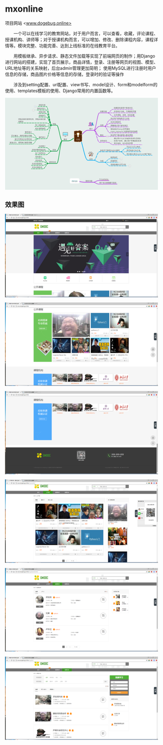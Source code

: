 # mxonline

项目网站 <www.dogebug.online>

　　一个可以在线学习的教育网站，对于用户而言，可以查看，收藏，评论课程、授课机构、讲师等；对于授课机构而言，可以增加、修改、删除课程内容，课程详情等。模块完整、功能完善、达到上线标准的在线教育平台。

　　用模板继承、异步请求、静态文件加载等实现了前端网页的制作；用Django进行网站的搭建，实现了首页展示，商品详情，登录、注册等网页的视图、模型、URL地址等的关系映射，后台admin管理更加简明； 使用MySQL进行注册时用户信息的存储，商品图片价格等信息的存储，登录时的验证等操作

　　涉及到setting配置、url配置、view书写、model设计、form和modelform的使用、templates模板的使用、Django常用的内置函数等。

![](https://raw.githubusercontent.com/yanshigou/yanshigou.github.io/master/img/t/mx.jpg)





## 效果图

![](https://raw.githubusercontent.com/yanshigou/yanshigou.github.io/master/img/t/mx1.png)

![](https://raw.githubusercontent.com/yanshigou/yanshigou.github.io/master/img/t/mx2.png)

![](https://raw.githubusercontent.com/yanshigou/yanshigou.github.io/master/img/t/mx3.png)

![](https://raw.githubusercontent.com/yanshigou/yanshigou.github.io/master/img/t/mx4.png)

![](https://raw.githubusercontent.com/yanshigou/yanshigou.github.io/master/img/t/mx5.png)

![](https://raw.githubusercontent.com/yanshigou/yanshigou.github.io/master/img/t/mx6.png)